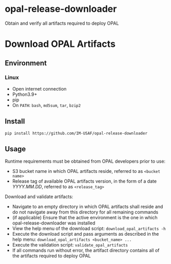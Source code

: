 # opal-release-downloader
Obtain and verify all artifacts required to deploy OPAL

# Download OPAL Artifacts

## Environment 

### Linux

* Open internet connection
* Python3.9+ 
* pip
* On `PATH`: `bash`, `md5sum`, `tar`, `bzip2`


## Install

`pip install https://github.com/IM-USAF/opal-release-downloader`

## Usage

Runtime requirements must be obtained from OPAL developers prior to use:
* S3 bucket name in which OPAL artifacts reside, referred to as `<bucket name>`
* Release tag of available OPAL artifacts version, in the form of a date _YYYY.MM.DD_, referred to as `<release_tag>`

Download and validate artifacts:
* Navigate to an empty directory in which OPAL artifacts shall reside and do not navigate away from this directory for all remaining commands
* (if applicable) Ensure that the active environment is the one in which opal-release-downloader was installed
* View the help menu of the download script: `download_opal_artifacts -h`
* Execute the download script and pass arguments as described in the help menu: `download_opal_artifacts <bucket_name> ...`
* Execute the validation script: `validate_opal_artifacts`
* If all commands run without error, the artifact directory contains all of the artifacts required to deploy OPAL